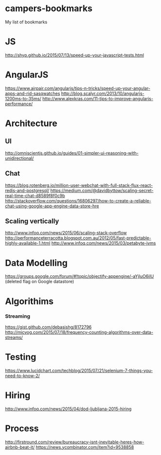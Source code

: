 # campers-bookmarks
My list of bookmarks

# JS
http://shyp.github.io/2015/07/13/speed-up-your-javascript-tests.html


# AngularJS
https://www.airpair.com/angularjs/tips-n-tricks/speed-up-your-angular-apps-and-rid-sasqwatches
http://blog.scalyr.com/2013/10/angularjs-1200ms-to-35ms/
http://www.alexkras.com/11-tips-to-improve-angularjs-performance/

# Architecture

## UI
http://omniscientjs.github.io/guides/01-simpler-ui-reasoning-with-unidirectional/

## Chat
https://blog.rotenberg.io/million-user-webchat-with-full-stack-flux-react-redis-and-postgresql/
https://medium.com/@davidbyttow/scaling-secret-real-time-chat-d8589f8f0c9b
http://stackoverflow.com/questions/16806297/how-to-create-a-reliable-chat-using-google-app-engine-data-store-hre

## Scaling vertically
http://www.infoq.com/news/2015/06/scaling-stack-overflow http://performanceterracotta.blogspot.com.au/2012/05/fast-predictable-highly-available-1.html http://www.infoq.com/news/2015/03/petabyte-jvms

# Data Modelling
https://groups.google.com/forum/#!topic/objectify-appengine/-aYjluO6iIU (deleted flag on Google datastore)

# Algorithims
### Streaming
https://gist.github.com/debasishg/8172796
http://micvog.com/2015/07/18/frequency-counting-algorithms-over-data-streams/

# Testing
https://www.lucidchart.com/techblog/2015/07/21/selenium-7-things-you-need-to-know-2/


# Hiring
http://www.infoq.com/news/2015/04/dod-ljubljana-2015-hiring

# Process
http://firstround.com/review/bureaucracy-isnt-inevitable-heres-how-airbnb-beat-it/
https://news.ycombinator.com/item?id=9538858
